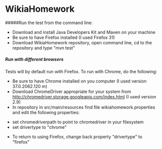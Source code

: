 WikiaHomework
=============
#####Run the test from the command line:

* Download and install Java Developers Kit and Maven on your machine
* Be sure to have Firefox installed (I used Firefox 31)
* Download WikiaHomework repository, open command line, cd to the repository and type "mvn test"
##### Run with different browsers

Tests will by default run with Firefox. To run with Chrome, do the following:

* Be sure to have Chrome installed on you computer (I used version 37.0.2062.120 m)
* Download ChromeDriver appropriate for your system from http://chromedriver.storage.googleapis.com/index.html (I used version 2.9)
* In repository in src/main/resources find file wikiahomework.properties and edit the following properties:
- set chromedriverpath to point to chromedriver in your filesystem
- set drivertype to "chrome"
* To return to using Firefox, change back property "drivertype" to "firefox"
